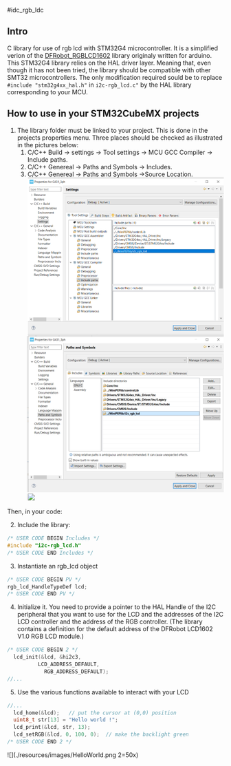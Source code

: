 
#idc_rgb_ldc

## Intro
 C library for use of rgb lcd with STM32G4 microcontroller.
 It is a simplified verion of the [ DFRobot_RGBLCD1602](https://github.com/DFRobot/DFRobot_RGBLCD1602) library originaly written for arduino.
 This STM32G4 library relies on the HAL driver layer. Meaning that, even though it has not been tried, the library should be compatible with other SMT32 microcontrollers. The only modification required sould be to replace  `#include "stm32g4xx_hal.h"` in `i2c-rgb_lcd.c"` by the HAL library corresponding to your MCU.

## How to use in your STM32CubeMX projects
1. The library folder must be linked to your project. This is done in the projects properties menu. Three places should be checked as illustrated in the pictures below:
	1. C/C++ Build -> settings -> Tool settings -> MCU GCC Compiler -> Include paths.
	2. C/C++ Genereal -> Paths and Symbols -> Includes.
	3. C/C++ Genereal -> Paths and Symbols ->Source Location.
![](./resources/images/1Build_settings.png)
![](./resources/images/2General_include.png)
![](./resources/images/2General_source.png)

Then, in your code:

2. Include the library:
```C
/* USER CODE BEGIN Includes */
#include "i2c-rgb_lcd.h"
/* USER CODE END Includes */
```
3. Instantiate an rgb_lcd object
```C
/* USER CODE BEGIN PV */
rgb_lcd_HandleTypeDef lcd;
/* USER CODE END PV */
```
4. Initialize it. You need to provide a pointer to the HAL Handle of the I2C peripheral that you want to use for the LCD and the addresses of the I2C LCD controller and the address of the RGB controller. (The library contains a definition for the default address of the DFRobot LCD1602 V1.0 RGB LCD module.)
```C
/* USER CODE BEGIN 2 */
  lcd_init(&lcd, &hi2c3,
		  LCD_ADDRESS_DEFAULT, 
			RGB_ADDRESS_DEFAULT);
//...
```
5. Use the various functions available to interact with your LCD
```C
//...
  lcd_home(&lcd);	// put the cursor at (0,0) position
  uint8_t str[13] = "Hello world !";
  lcd_print(&lcd, str, 13);
  lcd_setRGB(&lcd, 0, 100, 0);	// make the backlight green
/* USER CODE END 2 */
```
![](./resources/images/HelloWorld.png 2=50x)
